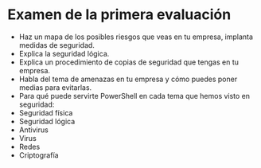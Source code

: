 # Examen de la primera evaluación
- Haz un mapa de los posibles riesgos que veas en tu empresa, implanta medidas de seguridad.
- Explica la seguridad lógica.
- Explica un procedimiento de copias de seguridad que tengas en tu empresa.
- Habla del tema de amenazas en tu empresa y cómo puedes poner medias para evitarlas.
- Para qué puede servirte PowerShell en cada tema que hemos visto en seguridad:
 - Seguridad física
 - Seguridad lógica
 - Antivirus
 - Virus
 - Redes
 - Criptografía
